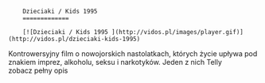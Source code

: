 
        Dzieciaki / Kids 1995 
        =============
        
        [![Dzieciaki / Kids 1995 ](http://vidos.pl/images/player.gif)](http://vidos.pl/dzieciaki-kids-1995)
        
        
 Kontrowersyjny film o nowojorskich nastolatkach, których życie upływa pod znakiem imprez, alkoholu, seksu i narkotyków. Jeden z nich Telly zobacz pełny opis
    